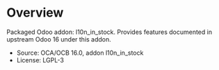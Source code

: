 # Overview

Packaged Odoo addon: l10n_in_stock. Provides features documented in upstream Odoo 16 under this addon.

- Source: OCA/OCB 16.0, addon l10n_in_stock
- License: LGPL-3
